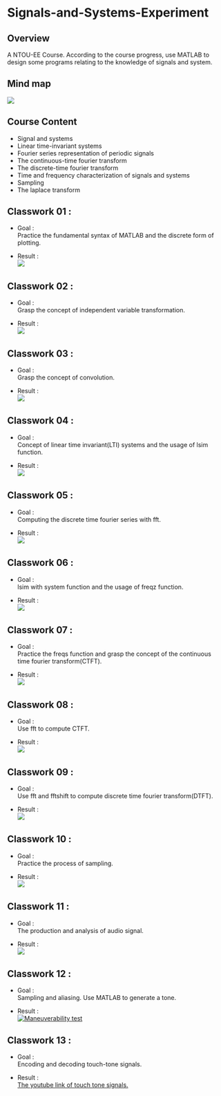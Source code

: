 # Signals-and-Systems-Experiment
## Overview
A NTOU-EE Course. According to the course progress, use MATLAB to design some programs relating to the knowledge of signals and system.
>

## Mind map
![](https://github.com/tailer954/Signals-and-Systems-Experiment/blob/master/%E8%A8%8A%E8%99%9F%E8%88%87%E7%B3%BB%E7%B5%B1.png)
>

## Course Content
* Signal and systems
* Linear time-invariant systems
* Fourier series representation of periodic signals
* The continuous-time fourier transform
* The discrete-time fourier transform
* Time and frequency characterization of signals and systems
* Sampling
* The laplace transform

## Classwork 01 : 
>
- Goal :    
Practice the fundamental syntax of MATLAB and the discrete form of plotting.
>
- Result :     
![](https://github.com/tailer954/Signals-and-Systems-Experiment/blob/master/figure/Work01.PNG)
>
## Classwork 02 : 
>
- Goal :    
Grasp the concept of independent variable transformation.
>
- Result :     
![](https://github.com/tailer954/Signals-and-Systems-Experiment/blob/master/figure/Work02.PNG)
>
## Classwork 03 : 
>
- Goal :    
Grasp the concept of convolution.
>
- Result :    
![](https://github.com/tailer954/Signals-and-Systems-Experiment/blob/master/figure/Work03.PNG)
>
## Classwork 04 : 
>
- Goal :    
Concept of linear time invariant(LTI) systems and the usage of lsim function.
>
- Result :    
![](https://github.com/tailer954/Signals-and-Systems-Experiment/blob/master/figure/Work04.PNG)
>
## Classwork 05 : 
>
- Goal :    
Computing the discrete time fourier series with fft.
>
- Result :    
![](https://github.com/tailer954/Signals-and-Systems-Experiment/blob/master/figure/Work05.PNG)
>
## Classwork 06 : 
>
- Goal :    
lsim with system function and the usage of freqz function.
>
- Result :    
![](https://github.com/tailer954/Signals-and-Systems-Experiment/blob/master/figure/Work06.PNG)
>
## Classwork 07 : 
>
- Goal :    
Practice the freqs function and grasp the concept of the continuous time fourier transform(CTFT). 
>
- Result :    
![](https://github.com/tailer954/Signals-and-Systems-Experiment/blob/master/figure/Work07.PNG)
>
## Classwork 08 : 
>
- Goal :    
Use fft to compute CTFT. 
>
- Result :    
![](https://github.com/tailer954/Signals-and-Systems-Experiment/blob/master/figure/Work08.PNG)
>
## Classwork 09 : 
>
- Goal :    
Use fft and fftshift to compute discrete time fourier transform(DTFT). 
>
- Result :    
![](https://github.com/tailer954/Signals-and-Systems-Experiment/blob/master/figure/Work09.PNG)
>
## Classwork 10 : 
>
- Goal :    
Practice the process of sampling.
>
- Result :    
![](https://github.com/tailer954/Signals-and-Systems-Experiment/blob/master/figure/Work10.PNG)
>
## Classwork 11 : 
>
- Goal :    
The production and analysis of audio signal.
>
- Result :    
![](https://github.com/tailer954/Signals-and-Systems-Experiment/blob/master/figure/Work11.PNG)
>
## Classwork 12 : 
>
- Goal :    
Sampling and aliasing. Use MATLAB to generate a tone.
>
- Result :    
[![Maneuverability test](https://github.com/tailer954/Signals-and-Systems-Experiment/blob/master/figure/Work12.PNG)](https://www.youtube.com/watch?v=dcJeLqNWpcE)
>
## Classwork 13 : 
>
- Goal :   
Encoding and decoding touch-tone signals.
>
- Result :    
[The youtube link of touch tone signals.](https://www.youtube.com/watch?v=RW38nKaRgIw)
>
